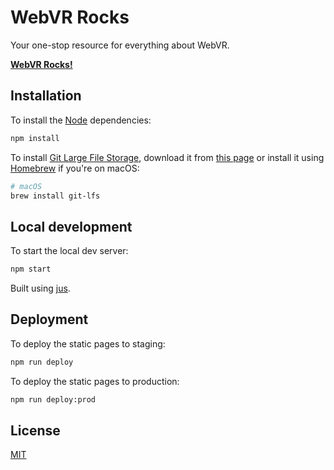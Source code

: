 <!--
title: WebVR Rocks
-->

# WebVR Rocks

Your one-stop resource for everything about WebVR.

**[WebVR Rocks!](https://WebVR.rocks)**


## Installation

To install the [Node](https://nodejs.org) dependencies:

```sh
npm install
```

To install [Git Large File Storage](https://git-lfs.github.com/), download it from [this page](https://github.com/git-lfs/git-lfs/releases/latest) or install it using [Homebrew](http://brew.sh/) if you're on macOS:

```sh
# macOS
brew install git-lfs
```


## Local development

To start the local dev server:

```sh
npm start
```

Built using [jus](http://jus.js.org/).


## Deployment

To deploy the static pages to staging:

```sh
npm run deploy
```

To deploy the static pages to production:

```sh
npm run deploy:prod
```


## License

[MIT](LICENSE.md)
